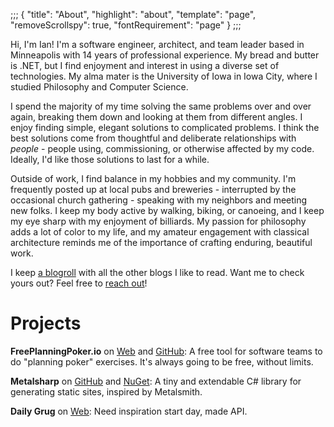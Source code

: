 ;;;
{
	"title": "About",
	"highlight": "about",
	"template": "page",
	"removeScrollspy": true,
	"fontRequirement": "page"
}
;;;

Hi, I'm Ian! I'm a software engineer, architect, and team leader based in Minneapolis with 14 years of professional experience. My bread and butter is .NET, but I find enjoyment and interest in using a diverse set of technologies. My alma mater is the University of Iowa in Iowa City, where I studied Philosophy and Computer Science.

I spend the majority of my time solving the same problems over and over again, breaking them down and looking at them from different angles. I enjoy finding simple, elegant solutions to complicated problems. I think the best solutions come from thoughtful and deliberate relationships with _people_ - people using, commissioning, or otherwise affected by my code. Ideally, I'd like those solutions to last for a while.

Outside of work, I find balance in my hobbies and my community. I'm frequently posted up at local pubs and breweries - interrupted by the occasional church gathering - speaking with my neighbors and meeting new folks. I keep my body active by walking, biking, or canoeing, and I keep my eye sharp with my enjoyment of billiards. My passion for philosophy adds a lot of color to my life, and my amateur engagement with classical architecture reminds me of the importance of crafting enduring, beautiful work.

I keep [a blogroll](https://ian.wold.guru/Blogroll/) with all the other blogs I like to read. Want me to check yours out? Feel free to [reach out](https://ian.wold.guru/connect.html)!

# Projects

**FreePlanningPoker.io** on [Web](https://freeplanningpoker.io) and [GitHub](https://github.com/IanWold/PlanningPoker): A free tool for software teams to do "planning poker" exercises. It's always going to be free, without limits.

**Metalsharp** on [GitHub](https://github.com/IanWold/Metalsharp) and [NuGet](https://www.nuget.org/packages/Metalsharp/): A tiny and extendable C# library for generating static sites, inspired by Metalsmith.

**Daily Grug** on [Web](https://dailygrug-production.up.railway.app/): Need inspiration start day, made API.
